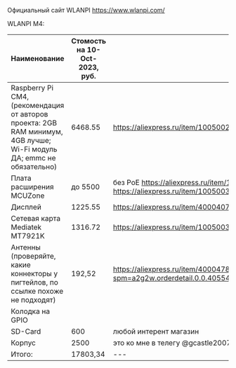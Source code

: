 Официальный сайт WLANPI https://www.wlanpi.com/

WLANPI M4:

| Наименование | Стомость на 10-Oct-2023, руб. | Ссылка |
| --- | --- | --- |
| Raspberry Pi CM4, (рекомендация от авторов проекта: 2GB RAM минимум, 4GB лучше; Wi-Fi модуль ДА; emmc не обязательно) | 6468.55 | https://aliexpress.ru/item/1005002583444714.html |
| Плата расширения MCUZone | до 5500 | без PoE https://aliexpress.ru/item/1005002483187367.html, с PoE https://aliexpress.ru/item/1005003823642614.html |
| Дисплей | 1225.55 | https://aliexpress.ru/item/4000407560621.html |
|  Сетевая карта Mediatek MT7921K | 1316.72 | https://aliexpress.ru/item/1005003916843106.html |
| Антенны (проверяйте, какие коннекторы у пигтейлов, по ссылке похоже не подходят) | 192,52 | https://aliexpress.ru/item/4000478543477.html?spm=a2g2w.orderdetail.0.0.40554aa6RWypXL&sku_id=12000028175186553 |
| Колодка на GPIO | | |
| SD-Card | 600 | любой интерент магазин |
| Корпус | 2500 | это ко мне в телегу @gcastle2007 |
| Итого: | 17803,34 | --- |
